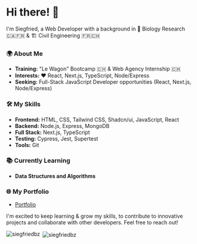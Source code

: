 # Hi there! 👋

I'm Siegfried, a Web Developer with a background in  🧬 Biology Research 🇨🇦🇫🇷 &  🏗️ Civil Engineering 🇫🇷🇨🇭

### 🌍 About Me
- **Training:** "Le Wagon" Bootcamp 🇨🇭 & Web Agency Internship 🇨🇭
- **Interests:** ❤️ React, Next.js, TypeScript, Node/Express
- **Seeking:** Full-Stack JavaScript Developer opportunities (React, Next.js, Node/Express)

### 🛠️ My Skills
- **Frontend:** HTML, CSS, Tailwind CSS, Shadcn/ui, JavaScript, React
- **Backend:** Node.js, Express, MongoDB
- **Full Stack:** Next.js, TypeScript
- **Testing:** Cypress, Jest, Supertest
- **Tools:** Git

### 📚 Currently Learning
- **Data Structures and Algorithms**

### 🌐 My Portfolio
- [Portfolio](https://siegfried-bozza-portfolio.vercel.app/)

I'm excited to keep learning & grow my skills, to contribute to innovative projects and collaborate with other developers. Feel free to reach out!

<p><img align="left" src="https://github-readme-stats.vercel.app/api/top-langs?username=siegfriedbz&show_icons=true&locale=en&layout=compact" alt="siegfriedbz" /></p>

<p>&nbsp;<img align="center" src="https://github-readme-stats.vercel.app/api?username=siegfriedbz&show_icons=true&locale=en" alt="siegfriedbz" /></p>




